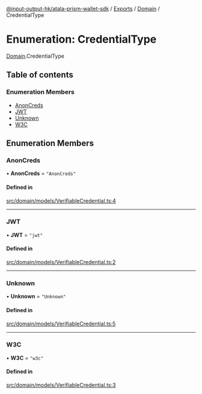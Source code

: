 [@input-output-hk/atala-prism-wallet-sdk](../README.md) / [Exports](../modules.md) / [Domain](../modules/Domain.md) / CredentialType

# Enumeration: CredentialType

[Domain](../modules/Domain.md).CredentialType

## Table of contents

### Enumeration Members

- [AnonCreds](Domain.CredentialType.md#anoncreds)
- [JWT](Domain.CredentialType.md#jwt)
- [Unknown](Domain.CredentialType.md#unknown)
- [W3C](Domain.CredentialType.md#w3c)

## Enumeration Members

### AnonCreds

• **AnonCreds** = ``"AnonCreds"``

#### Defined in

[src/domain/models/VerifiableCredential.ts:4](https://github.com/input-output-hk/atala-prism-wallet-sdk-ts/blob/3f28060/src/domain/models/VerifiableCredential.ts#L4)

___

### JWT

• **JWT** = ``"jwt"``

#### Defined in

[src/domain/models/VerifiableCredential.ts:2](https://github.com/input-output-hk/atala-prism-wallet-sdk-ts/blob/3f28060/src/domain/models/VerifiableCredential.ts#L2)

___

### Unknown

• **Unknown** = ``"Unknown"``

#### Defined in

[src/domain/models/VerifiableCredential.ts:5](https://github.com/input-output-hk/atala-prism-wallet-sdk-ts/blob/3f28060/src/domain/models/VerifiableCredential.ts#L5)

___

### W3C

• **W3C** = ``"w3c"``

#### Defined in

[src/domain/models/VerifiableCredential.ts:3](https://github.com/input-output-hk/atala-prism-wallet-sdk-ts/blob/3f28060/src/domain/models/VerifiableCredential.ts#L3)
